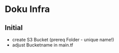 # Doku Infra

## Initial

- create S3 Bucket (prereq Folder - unique name!)
- adjust Bucketname in main.tf
